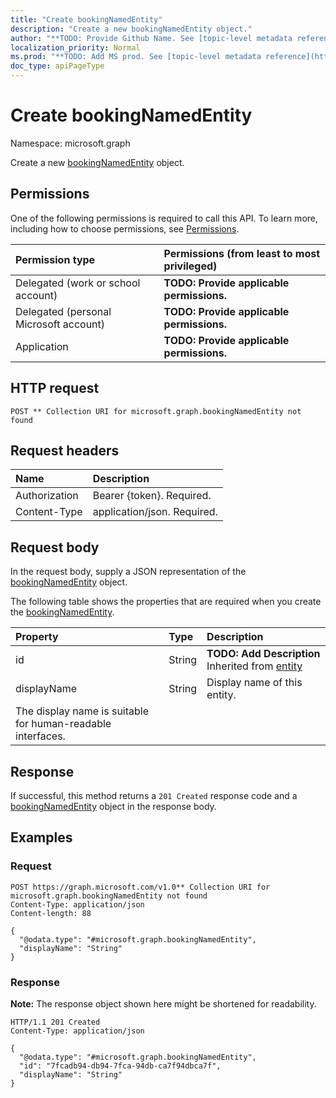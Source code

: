 ```yaml
---
title: "Create bookingNamedEntity"
description: "Create a new bookingNamedEntity object."
author: "**TODO: Provide Github Name. See [topic-level metadata reference](https://msgo.azurewebsites.net/add/document/guidelines/metadata.html#topic-level-metadata)**"
localization_priority: Normal
ms.prod: "**TODO: Add MS prod. See [topic-level metadata reference](https://msgo.azurewebsites.net/add/document/guidelines/metadata.html#topic-level-metadata)**"
doc_type: apiPageType
---
```


# Create bookingNamedEntity
Namespace: microsoft.graph



Create a new [bookingNamedEntity](../resources/bookingnamedentity.md) object.

## Permissions
One of the following permissions is required to call this API. To learn more, including how to choose permissions, see [Permissions](/graph/permissions-reference).

|Permission type|Permissions (from least to most privileged)|
|:---|:---|
|Delegated (work or school account)|**TODO: Provide applicable permissions.**|
|Delegated (personal Microsoft account)|**TODO: Provide applicable permissions.**|
|Application|**TODO: Provide applicable permissions.**|

## HTTP request

<!-- {
  "blockType": "ignored"
}
-->
``` http
POST ** Collection URI for microsoft.graph.bookingNamedEntity not found
```

## Request headers
|Name|Description|
|:---|:---|
|Authorization|Bearer {token}. Required.|
|Content-Type|application/json. Required.|

## Request body
In the request body, supply a JSON representation of the [bookingNamedEntity](../resources/bookingnamedentity.md) object.

The following table shows the properties that are required when you create the [bookingNamedEntity](../resources/bookingnamedentity.md).

|Property|Type|Description|
|:---|:---|:---|
|id|String|**TODO: Add Description** Inherited from [entity](../resources/entity.md)|
|displayName|String|Display name of this entity.
The display name is suitable for human-readable interfaces.|



## Response

If successful, this method returns a `201 Created` response code and a [bookingNamedEntity](../resources/bookingnamedentity.md) object in the response body.

## Examples

### Request
<!-- {
  "blockType": "request",
  "name": "create_bookingnamedentity_from_"
}
-->
``` http
POST https://graph.microsoft.com/v1.0** Collection URI for microsoft.graph.bookingNamedEntity not found
Content-Type: application/json
Content-length: 88

{
  "@odata.type": "#microsoft.graph.bookingNamedEntity",
  "displayName": "String"
}
```


### Response
**Note:** The response object shown here might be shortened for readability.
<!-- {
  "blockType": "response",
  "truncated": true,
  "@odata.type": "microsoft.graph.bookingNamedEntity"
}
-->
``` http
HTTP/1.1 201 Created
Content-Type: application/json

{
  "@odata.type": "#microsoft.graph.bookingNamedEntity",
  "id": "7fcadb94-db94-7fca-94db-ca7f94dbca7f",
  "displayName": "String"
}
```


